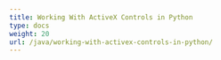 ```yaml
---
title: Working With ActiveX Controls in Python
type: docs
weight: 20
url: /java/working-with-activex-controls-in-python/
---
```


